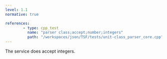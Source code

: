 ```yaml
---
level: 1.1
normative: true

references:
        - type: cpp_test
          name: "parser class;accept;number;integers"
          path: "/workspaces/json/TSF/tests/unit-class_parser_core.cpp"
---
```


The service does accept integers.